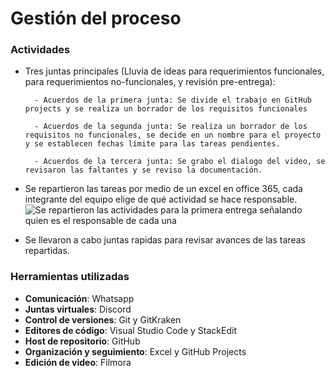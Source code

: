 # Gestión del proceso


### Actividades
- Tres juntas principales (Lluvia de ideas para requerimientos funcionales, para requerimientos no-funcionales, y revisión pre-entrega):

		- Acuerdos de la primera junta: Se divide el trabajo en GitHub projects y se realiza un borrador de los requisitos funcionales

		- Acuerdos de la segunda junta: Se realiza un borrador de los requisitos no funcionales, se decide en un nombre para el proyecto y se establecen fechas límite para las tareas pendientes.

		- Acuerdos de la tercera junta: Se grabo el dialogo del video, se revisaron las faltantes y se reviso la documentación. 

- Se repartieron las tareas por medio de un excel en office 365, cada integrante del equipo elige de qué actividad se hace responsable.
![Se repartieron las actividades para la primera entrega señalando quien es el responsable de cada una](https://atsuro0.s-ul.eu/RZJsKpIK)
- Se llevaron a cabo juntas rapidas para revisar avances de las tareas repartidas.



### Herramientas utilizadas

- **Comunicación**: Whatsapp
- **Juntas virtuales**: Discord
- **Control de versiones**: Git y GitKraken
- **Editores de código**: Visual Studio Code y StackEdit
- **Host de repositorio**: GitHub
- **Organización y seguimiento**: Excel y GitHub Projects
- **Edición de video**: Filmora
